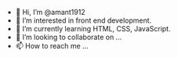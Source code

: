 - 👋 Hi, I’m @amant1912
- 👀 I’m interested in front end development.
- 🌱 I’m currently learning HTML, CSS, JavaScript.
- 💞️ I’m looking to collaborate on ...
- 📫 How to reach me ...

<!---
amant1912/amant1912 is a ✨ special ✨ repository because its `README.md` (this file) appears on your GitHub profile.
You can click the Preview link to take a look at your changes.
--->
